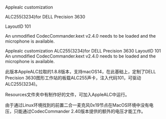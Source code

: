 Applealc customization

ALC255(3234)for DELL Precision 3630

LayoutID 101

An unmodified CodecCommander.kext v2.4.0 needs to be loaded and the microphone is available.

Applealc customization ALC255(3234)for DELL Precision 3630 LayoutID 101 An unmodified CodecCommander.kext v2.4.0 needs to be loaded and the microphone is available.

此版本AppleALC拉取的1.8.8版本，支持macOS14，在此基础上，定制了DELL Precision 3630图形工作站的板载ALC255声卡，注入代码101，可驱动ALC255(3234)。

Resources文件夹中有制作好的文件，可加入AppleALC中运行。

由于通过Linux环境找到的前置二合一麦克风0x19节点在MacOS环境中没有电压，只能通过CodecCommander 2.40版本提供的额外的电压才能工作。
